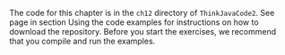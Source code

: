 The code for this chapter is in the `ch12` directory of `ThinkJavaCode2`. See page in section Using the code examples for instructions on how to download the repository. Before you start the exercises, we recommend that you compile and run the examples.